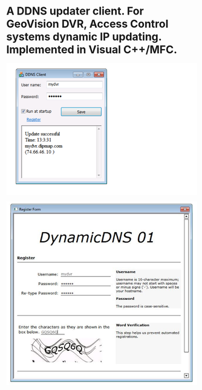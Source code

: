 # A DDNS updater client. For GeoVision DVR, Access Control systems dynamic IP updating. Implemented in Visual C++/MFC.

![demo main ui](https://github.com/qienhuang/ddns_updater/raw/master/Snapshoot/demo_main_ui.png)

![demo register ui](https://github.com/qienhuang/ddns_updater/raw/master/Snapshoot/demo_resgister_ui.png)

